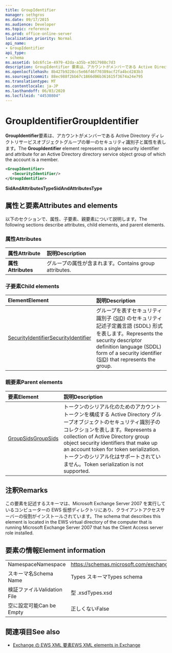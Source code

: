 ```yaml
---
title: GroupIdentifier
manager: sethgros
ms.date: 09/17/2015
ms.audience: Developer
ms.topic: reference
ms.prod: office-online-server
localization_priority: Normal
api_name:
- GroupIdentifier
api_type:
- schema
ms.assetid: bdc6fc1e-4979-42da-a35b-e3017988c7d3
description: GroupIdentifier 要素は、アカウントがメンバーである Active Directory ディレクトリサービスオブジェクトグループの単一のセキュリティ識別子と属性を表します。
ms.openlocfilehash: 8b427b9228cc5e66f46f70389acf2fa4bcd283b3
ms.sourcegitcommit: 88ec988f2bb67c1866d06b361615f3674a24e795
ms.translationtype: MT
ms.contentlocale: ja-JP
ms.lasthandoff: 06/03/2020
ms.locfileid: "44530804"
---
```

# <a name="groupidentifier"></a><span data-ttu-id="70a70-103">GroupIdentifier</span><span class="sxs-lookup"><span data-stu-id="70a70-103">GroupIdentifier</span></span>

<span data-ttu-id="70a70-104">**GroupIdentifier**要素は、アカウントがメンバーである Active Directory ディレクトリサービスオブジェクトグループの単一のセキュリティ識別子と属性を表します。</span><span class="sxs-lookup"><span data-stu-id="70a70-104">The **GroupIdentifier** element represents a single security identifier and attribute for an Active Directory directory service object group of which the account is a member.</span></span> 
  
```xml
<GroupIdentifier>
   <SecurityIdentifier/>
</GroupIdentifier>
```

 <span data-ttu-id="70a70-105">**SidAndAttributesType**</span><span class="sxs-lookup"><span data-stu-id="70a70-105">**SidAndAttributesType**</span></span>
## <a name="attributes-and-elements"></a><span data-ttu-id="70a70-106">属性と要素</span><span class="sxs-lookup"><span data-stu-id="70a70-106">Attributes and elements</span></span>

<span data-ttu-id="70a70-107">以下のセクションで、属性、子要素、親要素について説明します。</span><span class="sxs-lookup"><span data-stu-id="70a70-107">The following sections describe attributes, child elements, and parent elements.</span></span>
  
### <a name="attributes"></a><span data-ttu-id="70a70-108">属性</span><span class="sxs-lookup"><span data-stu-id="70a70-108">Attributes</span></span>

|<span data-ttu-id="70a70-109">**属性**</span><span class="sxs-lookup"><span data-stu-id="70a70-109">**Attribute**</span></span>|<span data-ttu-id="70a70-110">**説明**</span><span class="sxs-lookup"><span data-stu-id="70a70-110">**Description**</span></span>|
|:-----|:-----|
|<span data-ttu-id="70a70-111">**属性**</span><span class="sxs-lookup"><span data-stu-id="70a70-111">**Attributes**</span></span> <br/> |<span data-ttu-id="70a70-112">グループの属性が含まれます。</span><span class="sxs-lookup"><span data-stu-id="70a70-112">Contains group attributes.</span></span>  <br/> |
   
### <a name="child-elements"></a><span data-ttu-id="70a70-113">子要素</span><span class="sxs-lookup"><span data-stu-id="70a70-113">Child elements</span></span>

|<span data-ttu-id="70a70-114">**Element**</span><span class="sxs-lookup"><span data-stu-id="70a70-114">**Element**</span></span>|<span data-ttu-id="70a70-115">**説明**</span><span class="sxs-lookup"><span data-stu-id="70a70-115">**Description**</span></span>|
|:-----|:-----|
|[<span data-ttu-id="70a70-116">SecurityIdentifier</span><span class="sxs-lookup"><span data-stu-id="70a70-116">SecurityIdentifier</span></span>](securityidentifier.md) <br/> |<span data-ttu-id="70a70-117">グループを表すセキュリティ識別子 ([SID](sid.md)) のセキュリティ記述子定義言語 (SDDL) 形式を表します。</span><span class="sxs-lookup"><span data-stu-id="70a70-117">Represents the security descriptor definition language (SDDL) form of a security identifier ([SID](sid.md)) that represents the group.</span></span>  <br/> |
   
### <a name="parent-elements"></a><span data-ttu-id="70a70-118">親要素</span><span class="sxs-lookup"><span data-stu-id="70a70-118">Parent elements</span></span>

|<span data-ttu-id="70a70-119">**要素**</span><span class="sxs-lookup"><span data-stu-id="70a70-119">**Element**</span></span>|<span data-ttu-id="70a70-120">**説明**</span><span class="sxs-lookup"><span data-stu-id="70a70-120">**Description**</span></span>|
|:-----|:-----|
|[<span data-ttu-id="70a70-121">GroupSids</span><span class="sxs-lookup"><span data-stu-id="70a70-121">GroupSids</span></span>](groupsids.md) <br/> |<span data-ttu-id="70a70-122">トークンのシリアル化のためのアカウントトークンを構成する Active Directory グループオブジェクトのセキュリティ識別子のコレクションを表します。</span><span class="sxs-lookup"><span data-stu-id="70a70-122">Represents a collection of Active Directory group object security identifiers that make up an account token for token serialization.</span></span> <span data-ttu-id="70a70-123">トークンのシリアル化はサポートされていません。</span><span class="sxs-lookup"><span data-stu-id="70a70-123">Token serialization is not supported.</span></span>  <br/> |
   
## <a name="remarks"></a><span data-ttu-id="70a70-124">注釈</span><span class="sxs-lookup"><span data-stu-id="70a70-124">Remarks</span></span>

<span data-ttu-id="70a70-125">この要素を記述するスキーマは、Microsoft Exchange Server 2007 を実行しているコンピューターの EWS 仮想ディレクトリにあり、クライアントアクセスサーバーの役割がインストールされています。</span><span class="sxs-lookup"><span data-stu-id="70a70-125">The schema that describes this element is located in the EWS virtual directory of the computer that is running Microsoft Exchange Server 2007 that has the Client Access server role installed.</span></span>
  
## <a name="element-information"></a><span data-ttu-id="70a70-126">要素の情報</span><span class="sxs-lookup"><span data-stu-id="70a70-126">Element information</span></span>

|||
|:-----|:-----|
|<span data-ttu-id="70a70-127">Namespace</span><span class="sxs-lookup"><span data-stu-id="70a70-127">Namespace</span></span>  <br/> |https://schemas.microsoft.com/exchange/services/2006/types  <br/> |
|<span data-ttu-id="70a70-128">スキーマ名</span><span class="sxs-lookup"><span data-stu-id="70a70-128">Schema Name</span></span>  <br/> |<span data-ttu-id="70a70-129">Types スキーマ</span><span class="sxs-lookup"><span data-stu-id="70a70-129">Types schema</span></span>  <br/> |
|<span data-ttu-id="70a70-130">検証ファイル</span><span class="sxs-lookup"><span data-stu-id="70a70-130">Validation File</span></span>  <br/> |<span data-ttu-id="70a70-131">型 .xsd</span><span class="sxs-lookup"><span data-stu-id="70a70-131">Types.xsd</span></span>  <br/> |
|<span data-ttu-id="70a70-132">空に設定可能</span><span class="sxs-lookup"><span data-stu-id="70a70-132">Can be Empty</span></span>  <br/> |<span data-ttu-id="70a70-133">正しくない</span><span class="sxs-lookup"><span data-stu-id="70a70-133">False</span></span>  <br/> |
   
## <a name="see-also"></a><span data-ttu-id="70a70-134">関連項目</span><span class="sxs-lookup"><span data-stu-id="70a70-134">See also</span></span>



- [<span data-ttu-id="70a70-135">Exchange の EWS XML 要素</span><span class="sxs-lookup"><span data-stu-id="70a70-135">EWS XML elements in Exchange</span></span>](ews-xml-elements-in-exchange.md)


